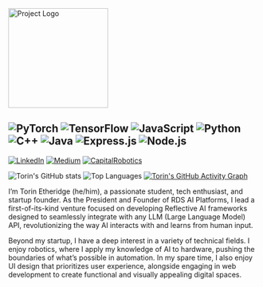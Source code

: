 <img src="https://github.com/user-attachments/assets/f418708b-19fb-45d5-a7b7-187c0393008d" alt="Project Logo" width="200"/>

![PyTorch](https://img.shields.io/badge/PyTorch-EE4C2C?style=for-the-badge&logo=pytorch&logoColor=white)
![TensorFlow](https://img.shields.io/badge/TensorFlow-FF6F00?style=for-the-badge&logo=tensorflow&logoColor=white)
![JavaScript](https://img.shields.io/badge/JavaScript-F7DF1E?style=for-the-badge&logo=javascript&logoColor=black)
![Python](https://img.shields.io/badge/Python-3776AB?style=for-the-badge&logo=python&logoColor=white)
![C++](https://img.shields.io/badge/C++-00599C?style=for-the-badge&logo=c%2B%2B&logoColor=white)
![Java](https://img.shields.io/badge/Java-007396?style=for-the-badge&logo=java&logoColor=white)
![Express.js](https://img.shields.io/badge/Express.js-000000?style=for-the-badge&logo=express&logoColor=white)
![Node.js](https://img.shields.io/badge/Node.js-339933?style=for-the-badge&logo=nodedotjs&logoColor=white)
-----------
[![LinkedIn](https://img.shields.io/badge/LinkedIn-%230077B5.svg?logo=linkedin&logoColor=white)](https://www.linkedin.com/in/torin-etheridge-921694299/) [![Medium](https://img.shields.io/badge/Medium-12100E?logo=medium&logoColor=white)](https://medium.com/@torinriley220) 
[![CapitalRobotics](https://img.shields.io/badge/Capital_Robotics-black)](https://github.com/CapitalRobotics)

![Torin's GitHub stats](https://github-readme-stats.vercel.app/api?username=torinriley&show_icons=true&theme=transparent)
![Top Languages](https://github-readme-stats.vercel.app/api/top-langs/?username=torinriley&layout=compact&theme=transparent)
[![Torin's GitHub Activity Graph](https://github-readme-activity-graph.vercel.app/graph?username=torinriley&bg_color=00000000&color=ffffff&line=00bfff&point=0077b6&area=true&area_color=add8e6&hide_border=true)](https://github.com/ashutosh00710/github-readme-activity-graph)

I’m Torin Etheridge (he/him), a passionate student, tech enthusiast, and startup founder. As the President and Founder of RDS AI Platforms, I lead a first-of-its-kind venture focused on developing Reflective AI frameworks designed to seamlessly integrate with any LLM (Large Language Model) API, revolutionizing the way AI interacts with and learns from human input.

Beyond my startup, I have a deep interest in a variety of technical fields. I enjoy robotics, where I apply my knowledge of AI to hardware, pushing the boundaries of what’s possible in automation. In my spare time, I also enjoy UI design that prioritizes user experience, alongside engaging in web development to create functional and visually appealing digital spaces.


